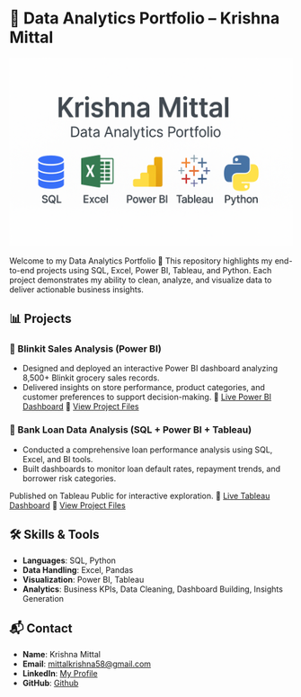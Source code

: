 # 📂 Data Analytics Portfolio – Krishna Mittal

<p align="center">
  <img src="./assets/portfolio_banner.png" alt="Portfolio Banner" width="700"/>
</p>

Welcome to my Data Analytics Portfolio 👋
This repository highlights my end-to-end projects using SQL, Excel, Power BI, Tableau, and Python.
Each project demonstrates my ability to clean, analyze, and visualize data to deliver actionable business insights.

## 📊 Projects
### 🛒 Blinkit Sales Analysis (Power BI)
- Designed and deployed an interactive Power BI dashboard analyzing 8,500+ Blinkit grocery sales records.
- Delivered insights on store performance, product categories, and customer preferences to support decision-making.
🔗 [Live Power BI Dashboard](https://app.powerbi.com/view?r=eyJrIjoiMDg1N2E4ZDEtNzZjMi00ZTQyLWFmMDEtZTdhYWVmYmUzODU5IiwidCI6ImVkNGI1YWIzLWM0MzctNGNiMi05NzczLTYzZDdlMTc0OWVhNyJ9)
🔗 [View Project Files](./Blinkit%20Data%20Analysis/Readme.md)


### 🏦 Bank Loan Data Analysis (SQL + Power BI + Tableau)
- Conducted a comprehensive loan performance analysis using SQL, Excel, and BI tools.
- Built dashboards to monitor loan default rates, repayment trends, and borrower risk categories.

Published on Tableau Public for interactive exploration.
🔗 [Live Tableau Dashboard](https://public.tableau.com/app/profile/krishna.mittal6200/viz/BankLoanDataAnalysis_17592567907460/SUMMARY)
🔗 [View Project Files](./Bank%20Loan%20Data%20Analytics/Readme.md)


## 🛠️ Skills & Tools
- **Languages**: SQL, Python
- **Data Handling**: Excel, Pandas
- **Visualization**: Power BI, Tableau
- **Analytics**: Business KPIs, Data Cleaning, Dashboard Building, Insights Generation

## 📬 Contact
- **Name**: Krishna Mittal
- **Email**: mittalkrishna58@gmail.com
- **LinkedIn**: [My Profile](https://www.linkedin.com/in/krishna-mittal-88382317a/)
- **GitHub**: [Github](https://github.com/krishnamittal2003)